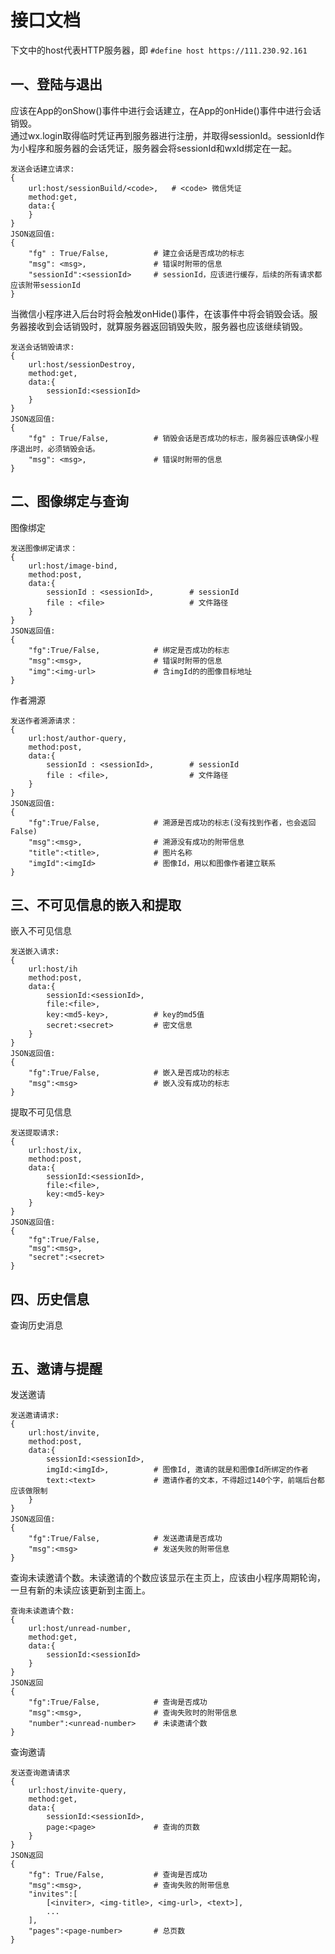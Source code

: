# 接口文档
下文中的host代表HTTP服务器，即 `#define host https://111.230.92.161`
## 一、登陆与退出
应该在App的onShow()事件中进行会话建立，在App的onHide()事件中进行会话销毁。<br>
通过wx.login取得临时凭证再到服务器进行注册，并取得sessionId。sessionId作为小程序和服务器的会话凭证，服务器会将sessionId和wxId绑定在一起。<br>
```
发送会话建立请求:
{
    url:host/sessionBuild/<code>,   # <code> 微信凭证
    method:get,
    data:{
    }
}
JSON返回值:
{
    "fg" : True/False,          # 建立会话是否成功的标志
    "msg": <msg>,               # 错误时附带的信息
    "sessionId":<sessionId>     # sessionId，应该进行缓存，后续的所有请求都应该附带sessionId
}
```
当微信小程序进入后台时将会触发onHide()事件，在该事件中将会销毁会话。服务器接收到会话销毁时，就算服务器返回销毁失败，服务器也应该继续销毁。
```
发送会话销毁请求:
{
    url:host/sessionDestroy,
    method:get,
    data:{
        sessionId:<sessionId>
    }
}
JSON返回值:
{
    "fg" : True/False,          # 销毁会话是否成功的标志，服务器应该确保小程序退出时，必须销毁会话。
    "msg": <msg>,               # 错误时附带的信息
}
```

## 二、图像绑定与查询
图像绑定
```
发送图像绑定请求：
{
    url:host/image-bind,
    method:post,
    data:{
        sessionId : <sessionId>,        # sessionId
        file : <file>                   # 文件路径
    }
}
JSON返回值:
{
    "fg":True/False,            # 绑定是否成功的标志
    "msg":<msg>,                # 错误时附带的信息
    "img":<img-url>             # 含imgId的的图像目标地址
}
```
作者溯源
```
发送作者溯源请求：
{
    url:host/author-query,
    method:post,
    data:{
        sessionId : <sessionId>,        # sessionId
        file : <file>,                  # 文件路径
    }
}
JSON返回值:
{
    "fg":True/False,            # 溯源是否成功的标志(没有找到作者，也会返回False)
    "msg":<msg>,                # 溯源没有成功的附带信息
    "title":<title>,            # 图片名称
    "imgId":<imgId>             # 图像Id，用以和图像作者建立联系
}
```

## 三、不可见信息的嵌入和提取
嵌入不可见信息
```
发送嵌入请求:
{
    url:host/ih
    method:post,
    data:{
        sessionId:<sessionId>,
        file:<file>,
        key:<md5-key>,          # key的md5值
        secret:<secret>         # 密文信息
    }
}
JSON返回值:
{
    "fg":True/False,            # 嵌入是否成功的标志
    "msg":<msg>                 # 嵌入没有成功的标志
}
```
提取不可见信息
```
发送提取请求:
{
    url:host/ix,
    method:post,
    data:{
        sessionId:<sessionId>,
        file:<file>,
        key:<md5-key>
    }
}
JSON返回值:
{
    "fg":True/False,
    "msg":<msg>,
    "secret":<secret>
}
```
## 四、历史信息
查询历史消息
```
```

## 五、邀请与提醒
发送邀请
```
发送邀请请求:
{
    url:host/invite,
    method:post,
    data:{
        sessionId:<sessionId>,
        imgId:<imgId>,          # 图像Id, 邀请的就是和图像Id所绑定的作者
        text:<text>             # 邀请作者的文本，不得超过140个字，前端后台都应该做限制
    }
}
JSON返回值:
{
    "fg":True/False,            # 发送邀请是否成功
    "msg":<msg>                 # 发送失败的附带信息
}
```
查询未读邀请个数。未读邀请的个数应该显示在主页上，应该由小程序周期轮询，一旦有新的未读应该更新到主面上。
```
查询未读邀请个数:
{
    url:host/unread-number,
    method:get,
    data:{
        sessionId:<sessionId>
    }
}
JSON返回
{
    "fg":True/False,            # 查询是否成功
    "msg":<msg>,                # 查询失败时的附带信息
    "number":<unread-number>    # 未读邀请个数
}
```
查询邀请
```
发送查询邀请请求
{
    url:host/invite-query,
    method:get,
    data:{
        sessionId:<sessionId>,
        page:<page>             # 查询的页数
    }
}
JSON返回
{
    "fg": True/False,           # 查询是否成功
    "msg":<msg>,                # 查询失败的附带信息
    "invites":[
        [<inviter>, <img-title>, <img-url>, <text>],
        ...
    ],
    "pages":<page-number>       # 总页数
}
```